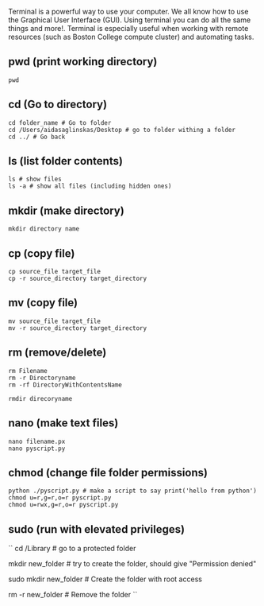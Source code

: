 Terminal is a powerful way to use your computer. We all know how to use the Graphical User Interface (GUI). Using terminal you can do all the same things and more!. Terminal is especially useful when working with remote resources (such as Boston College compute cluster) and automating tasks.


## pwd (print working directory)
```
pwd
```

## cd (Go to directory)

```
cd folder_name # Go to folder
cd /Users/aidasaglinskas/Desktop # go to folder withing a folder 
cd ../ # Go back
```

## ls (list folder contents)
```
ls # show files
ls -a # show all files (including hidden ones)
```

## mkdir (make directory)
`mkdir directory name`

## cp (copy file)
```
cp source_file target_file
cp -r source_directory target_directory
```

## mv (copy file)
```
mv source_file target_file
mv -r source_directory target_directory
```

## rm (remove/delete)

```
rm Filename
rm -r Directoryname 
rm -rf DirectoryWithContentsName 

rmdir direcoryname
```

## nano (make text files)

```
nano filename.px
nano pyscript.py
```

## chmod (change file folder permissions)
```
python ./pyscript.py # make a script to say print('hello from python')
chmod u=r,g=r,o=r pyscript.py
chmod u=rwx,g=r,o=r pyscript.py
```

## sudo (run with elevated privileges)

``
cd /Library # go to a protected folder

mkdir new_folder # try to create the folder, should give "Permission denied"

sudo mkdir new_folder # Create the folder with root access 

rm -r new_folder # Remove the folder
``


